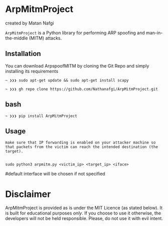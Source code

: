 # ArpMitmProject
created by Matan Nafgi

`ArpMitmProject` is a Python library for performing ARP spoofing and man-in-the-middle (MITM) attacks.

## Installation

You can download ArpspoofMITM by cloning the Git Repo and simply installing its requirements
```
~ ❯❯❯ sudo apt-get update && sudo apt-get install scapy

~ ❯❯❯ gh repo clone https://github.com/Nathanafgi/ArpMitmProject.git
```
## bash
```
~ ❯❯❯ pip install ArpMitmProject
```

## Usage
```
make sure that IP forwarding is enabled on your attacker machine so that packets from the victim can reach the intended destination (the target).


sudo python3 arpmitm.py <victim_ip> <target_ip> <iface>
```
#default interface will be chosen if not specified

# Disclaimer

ArpMitmProject is provided as is under the MIT Licence (as stated below). 
It is built for educational purposes *only*. If you choose to use it otherwise, the developers will not be held responsible. Please, do not use it with evil intent.
